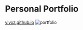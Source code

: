 # Personal Portfolio
[vivxz.github.io](vivxz.github.io)
![portfolio](https://vivs-portfolio.s3-us-west-1.amazonaws.com/demo.gif)